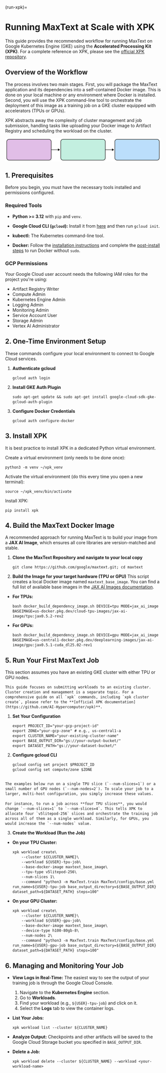 <!--
 Copyright 2023–2025 Google LLC

 Licensed under the Apache License, Version 2.0 (the "License");
 you may not use this file except in compliance with the License.
 You may obtain a copy of the License at

    https://www.apache.org/licenses/LICENSE-2.0

 Unless required by applicable law or agreed to in writing, software
 distributed under the License is distributed on an "AS IS" BASIS,
 WITHOUT WARRANTIES OR CONDITIONS OF ANY KIND, either express or implied.
 See the License for the specific language governing permissions and
 limitations under the License.
-->

(run-xpk)=
# Running MaxText at Scale with XPK

This guide provides the recommended workflow for running MaxText on Google Kubernetes Engine (GKE) using the **Accelerated Processing Kit (XPK)**. For a complete reference on XPK, please see the [official XPK repository](https://github.com/AI-Hypercomputer/xpk).

## Overview of the Workflow

The process involves two main stages. First, you will package the MaxText application and its dependencies into a self-contained Docker image. This is done on your local machine or any environment where Docker is installed. Second, you will use the XPK command-line tool to orchestrate the deployment of this image as a training job on a GKE cluster equipped with accelerators (TPUs or GPUs).

XPK abstracts away the complexity of cluster management and job submission, handling tasks like uploading your Docker image to Artifact Registry and scheduling the workload on the cluster.

![Diagram of the workflow](../_static/xpk_diagram.svg)

## 1. Prerequisites

Before you begin, you must have the necessary tools installed and permissions configured.

### Required Tools

- **Python >= 3.12** with `pip` and `venv`.

- **Google Cloud CLI (`gcloud`):** Install it from [here](https://cloud.google.com/sdk/docs/install) and then run `gcloud init`.

- **kubectl:** The Kubernetes command-line tool.

- **Docker:** Follow the [installation instructions](https://docs.docker.com/engine/install/) and complete the [post-install steps](https://docs.docker.com/engine/install/linux-postinstall/) to run Docker without `sudo`.

### GCP Permissions

Your Google Cloud user account needs the following IAM roles for the project you're using:

- Artifact Registry Writer
- Compute Admin
- Kubernetes Engine Admin
- Logging Admin
- Monitoring Admin
- Service Account User
- Storage Admin
- Vertex AI Administrator

## 2. One-Time Environment Setup

These commands configure your local environment to connect to Google Cloud services.

1. **Authenticate gcloud**

   ```shell
   gcloud auth login
   ```

2. **Install GKE Auth Plugin**

   ```shell
   sudo apt-get update && sudo apt-get install google-cloud-sdk-gke-gcloud-auth-plugin
   ```

3. **Configure Docker Credentials**

   ```shell
   gcloud auth configure-docker
   ```

## 3. Install XPK

It is best practice to install XPK in a dedicated Python virtual environment.

Create a virtual environment (only needs to be done once):
```shell
python3 -m venv ~/xpk_venv
```

Activate the virtual environment (do this every time you open a new terminal):
```shell
source ~/xpk_venv/bin/activate
```

Install XPK:
```shell
pip install xpk
```

## 4. Build the MaxText Docker Image

A recommended approach for running MaxText is to build your image from a **JAX AI Image**, which ensures all core libraries are version-matched and stable.

1. **Clone the MaxText Repository and navigate to your local copy**

   ```shell
   git clone https://github.com/google/maxtext.git; cd maxtext
   ```

2. **Build the Image for your target hardware (TPU or GPU)** This script creates a local Docker image named `maxtext_base_image`. You can find a full list of available base images in the [JAX AI Images documentation](https://cloud.google.com/ai-hypercomputer/docs/images).

  - **For TPUs:**

    ```shell
    bash docker_build_dependency_image.sh DEVICE=tpu MODE=jax_ai_image BASEIMAGE=us-docker.pkg.dev/cloud-tpu-images/jax-ai-image/tpu:jax0.5.2-rev2
    ```
  - **For GPUs:**

    ```shell
    bash docker_build_dependency_image.sh DEVICE=gpu MODE=jax_ai_image BASEIMAGE=us-central1-docker.pkg.dev/deeplearning-images/jax-ai-image/gpu:jax0.5.1-cuda_dl25.02-rev1
    ```

## 5. Run Your First MaxText Job

This section assumes you have an existing GKE cluster with either TPU or GPU nodes.

```{important}
This guide focuses on submitting workloads to an existing cluster. Cluster creation and management is a separate topic. For a comprehensive guide on all `xpk` commands, including `xpk cluster create`, please refer to the **[official XPK documentation](https://github.com/AI-Hypercomputer/xpk)**.
```

1. **Set Your Configuration**

    ```shell
    export PROJECT_ID="your-gcp-project-id"
    export ZONE="your-gcp-zone" # e.g., us-central1-a
    export CLUSTER_NAME="your-existing-cluster-name"
    export BASE_OUTPUT_DIR="gs://your-output-bucket/"
    export DATASET_PATH="gs://your-dataset-bucket/"
    ```

2. **Configure gcloud CLI**

    ```shell
    gcloud config set project $PROJECT_ID
    gcloud config set compute/zone $ZONE
    ```


```{admonition} A Note on Multi-Slice and Multi-Node Runs

The examples below run on a single TPU slice (`--num-slices=1`) or a small number of GPU nodes (`--num-nodes=2`). To scale your job to a larger, multi-host configuration, you simply increase these values.

For instance, to run a job across **four TPU slices**, you would change `--num-slices=1` to `--num-slices=4`. This tells XPK to allocate four `v5litepod-256` slices and orchestrate the training job across all of them as a single workload. Similarly, for GPUs, you would increase the `--num-nodes` value.
```

3. **Create the Workload (Run the Job)**

  - **On your TPU Cluster:**

    ```shell
    xpk workload create\
        --cluster ${CLUSTER_NAME}\
        --workload ${USER}-tpu-job\
        --base-docker-image maxtext_base_image\
        --tpu-type v5litepod-256\
        --num-slices 1\
        --command "python3 -m MaxText.train MaxText/configs/base.yml run_name=${USER}-tpu-job base_output_directory=${BASE_OUTPUT_DIR} dataset_path=${DATASET_PATH} steps=100"
    ```

  - **On your GPU Cluster:**

    ```shell
    xpk workload create\
        --cluster ${CLUSTER_NAME}\
        --workload ${USER}-gpu-job\
        --base-docker-image maxtext_base_image\
        --device-type h100-80gb-8\
        --num-nodes 2\
        --command "python3 -m MaxText.train MaxText/configs/base.yml run_name=${USER}-gpu-job base_output_directory=${BASE_OUTPUT_DIR} dataset_path=${DATASET_PATH} steps=100"
    ```

## 6. Managing and Monitoring Your Job

- **View Logs in Real-Time:** The easiest way to see the output of your training job is through the Google Cloud Console.

    1. Navigate to the **Kubernetes Engine** section.
    2. Go to **Workloads**.
    3. Find your workload (e.g., `${USER}-tpu-job`) and click on it.
    4. Select the **Logs** tab to view the container logs.

- **List Your Jobs:**

  ```shell
  xpk workload list --cluster ${CLUSTER_NAME}
  ```

- **Analyze Output:** Checkpoints and other artifacts will be saved to the Google Cloud Storage bucket you specified in `BASE_OUTPUT_DIR`.
- **Delete a Job:**

  ```shell
  xpk workload delete --cluster ${CLUSTER_NAME} --workload <your-workload-name>
  ```
